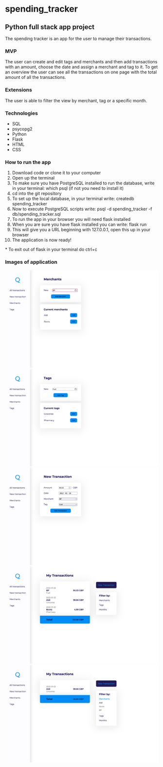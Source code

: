 # spending_tracker
<h2>Python full stack app project</h2>

<p>The spending tracker is an app for the user to manage their transactions.</p>

<h3>MVP</h3>
<p>The user can create and edit tags and merchants and then add transactions with an amount, choose the date and assign a merchant and tag to it. To get an overview the user can see all the transactions on one page with the total amount of all the transactions. </p>

<h3>Extensions</h3>
<p>The user is able to filter the view by merchant, tag or a specific month.</p>

<h3>Technologies</h3>
<ul>
    <li>SQL</li>
    <li>psycopg2</li>
    <li>Python</li>
    <li>Flask</li>
    <li>HTML</li>
    <li>CSS</li>
</ul>

<h3>How to run the app</h3>
<ol>
    <li>Download code or clone it to your computer</li>
    <li>Open up the terminal</li>
    <li>To make sure you have PostgreSQL installed to run the database, write in your terminal: which psql (if not you need to install it)</li>
    <li>cd into the git repository</li>
    <li>To set up the local database, in your terminal write: createdb spending_tracker</li>
    <li>Now to execute PostgreSQL scripts write: psql -d spending_tracker -f db/spending_tracker.sql</li>
    <li>To run the app in your browser you will need flask installed</li>
    <li>When you are sure you have flask installed you can write: flask run</li>
    <li>This will give you a URL beginning with 127.0.0.1, open this up in your browser</li>
    <li>The application is now ready!</li>
</ol>

<p>* To exit out of flask in your terminal do ctrl+c</p>

<h3>Images of application</h3>

<img src="img/spending_tracker_new_merchant.png" alt="Adding new merchant"/>
<img src="img/spending_tracker_new_tag.png" alt="Adding new tag"/>
<img src="img/spending_tracker_new_transactions.png" alt="Adding new transaction"/>
<img src="img/spending_tracker_transactions.png" alt="Displaying all transactions"/>
<img src="img/spending_tracker_filtering.png" alt="Displaying filtered transactions"/>
